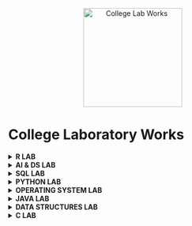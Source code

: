 <div align="center">
<img src="https://img.icons8.com/nolan/200/1A6DFF/C822FF/graduation-cap.png"  title = "College Lab Works" height='200'>
</div>

# College Laboratory Works


 <details> 
  <summary><b> R LAB </b></summary>

* [Experiment 1 → Input from terminal](https://github.com/004Ajay/College-Lab-Works/blob/main/R/Lab%20Experiments/CmdInp.R)

* [Experiment 2 → Min & Max value from a vector](https://github.com/004Ajay/College-Lab-Works/blob/main/R/Lab%20Experiments/VecMinMax.R)

* [Experiment 3 → Factorial & Palindrome of a number](https://github.com/004Ajay/College-Lab-Works/blob/main/R/Lab%20Experiments/fact.R)

* [Experiment 4 → Multiples of Five](https://github.com/004Ajay/College-Lab-Works/blob/main/R/Lab%20Experiments/MultiplesOfFive.R)

* [Experiment 5 → Pascals Triangle](https://github.com/004Ajay/College-Lab-Works/blob/main/R/Lab%20Experiments/PasTri.R)

* [Experiment 6 → Nth Largest Element](https://github.com/004Ajay/College-Lab-Works/blob/main/R/Lab%20Experiments/nth_largest.R)

* [Experiment 7 → Nth Element](https://github.com/004Ajay/College-Lab-Works/blob/main/R/Lab%20Experiments/nth_ele.R)

* [Experiment 8 → Element Insertion](https://github.com/004Ajay/College-Lab-Works/blob/main/R/Lab%20Experiments/ele_ins.R)

* [Experiment 9 → Transforms](https://github.com/004Ajay/College-Lab-Works/blob/main/R/Lab%20Experiments/transforms.R)

* [Experiment 10 → Apply & Lapply](https://github.com/004Ajay/College-Lab-Works/blob/main/R/Lab%20Experiments/apply_lapply.R)

* [Experiment 11 → Merge Dataframes](https://github.com/004Ajay/College-Lab-Works/blob/main/R/Lab%20Experiments/merge_df.R)

* [Experiment 12 → Linear Regression](https://github.com/004Ajay/College-Lab-Works/blob/main/R/Lab%20Experiments/LinReg_height_weight.R)
	
	* [Linear Regression Dataset](https://github.com/004Ajay/College-Lab-Works/blob/main/R/Lab%20Experiments/height_weight.csv)

* [Experiment 13 → Logistic Regression](https://github.com/004Ajay/College-Lab-Works/blob/main/R/Lab%20Experiments/log_reg.R)

* [Experiment 14 → Decision Tree](https://github.com/004Ajay/College-Lab-Works/blob/main/R/Lab%20Experiments/dtree.R)

* [Experiment 15 → Support Vector Machine](https://github.com/004Ajay/College-Lab-Works/blob/main/R/Lab%20Experiments/svm.R)

* [Experiment 16 → Variance Covariance Correlation](https://github.com/004Ajay/College-Lab-Works/blob/main/R/Lab%20Experiments/iris_cov_cor.R)

* [Experiment 17 → KMeans Clustering](https://github.com/004Ajay/College-Lab-Works/blob/main/R/Lab%20Experiments/kmeans_cluster.R)

* [Experiment 18 → Hierarchical Clustering](https://github.com/004Ajay/College-Lab-Works/blob/main/R/Lab%20Experiments/hierarchical.R)

* [Experiment 19 → DBSCAN Clustering](https://github.com/004Ajay/College-Lab-Works/blob/main/R/Lab%20Experiments/dbscan.R)

* [Experiment 20 → Statistical Tests](https://github.com/004Ajay/College-Lab-Works/blob/main/R/Lab%20Experiments/stats.R)

* [Experiment 21 → Hadoop Installation](https://github.com/004Ajay/College-Lab-Works/blob/main/R/Lab%20Experiments/Hadoop_Insatallation.txt)

* [Experiment 22 → Hadoop Shell Commands](https://github.com/004Ajay/College-Lab-Works/blob/main/R/Lab%20Experiments/Hadoop_Shell_Commands.txt)

* [Experiment 23 → MapReduce : Word Count Using Python](https://github.com/004Ajay/College-Lab-Works/blob/main/R/Lab%20Experiments/Word_Count.py)

</details>

<!-- --------------------------------------------------------- -->

 <details> 
  <summary><b> AI & DS LAB </b></summary>

* [Experiment 1 → Statistical Measures](https://github.com/004Ajay/College-Lab-Works/tree/main/AI%20Lab%20Experiments/Statistical_Measure_Data_Visualization.ipynb)

* [Experiment 2 → Matrix Operations & Data Visualization](https://github.com/004Ajay/College-Lab-Works/tree/main/AI%20Lab%20Experiments/Matrix_Operations_Data_Visualization.ipynb)

* [Experiment 3 → CSV Reordering](https://github.com/004Ajay/College-Lab-Works/tree/main/AI%20Lab%20Experiments/CSV_Reordering.ipynb)

* [Experiment 4 → Linear Regression](https://github.com/004Ajay/College-Lab-Works/tree/main/AI%20Lab%20Experiments/Linear_Regression.ipynb)

* [Experiment 5 → Logistic Regression](https://github.com/004Ajay/College-Lab-Works/tree/main/AI%20Lab%20Experiments/Logistic_Regression.ipynb)

* [Experiment 6 → K-Nearest Neighbour (KNN)](https://github.com/004Ajay/College-Lab-Works/tree/main/AI%20Lab%20Experiments/KNN.ipynb)

* [Experiment 7 → Naive Bayes](https://github.com/004Ajay/College-Lab-Works/tree/main/AI%20Lab%20Experiments/Naive_Bayes.ipynb)

* [Experiment 8 → Decision Tree](https://github.com/004Ajay/College-Lab-Works/tree/main/AI%20Lab%20Experiments/Decision_Tree.ipynb)

* [Experiment 9 → Correlation & Covariance](https://github.com/004Ajay/College-Lab-Works/tree/main/AI%20Lab%20Experiments/CorrCov.ipynb)

* [Experiment 10 → Support Vector Machine (SVM)](https://github.com/004Ajay/College-Lab-Works/tree/main/AI%20Lab%20Experiments/SVM.ipynb)

* [Experiment 11 → Principal Component Analysis (PCA)](https://github.com/004Ajay/College-Lab-Works/tree/main/AI%20Lab%20Experiments/PCA.ipynb)

* [Experiment 12 → Hill Climbing Algorithm](https://github.com/004Ajay/College-Lab-Works/tree/main/AI%20Lab%20Experiments/Hill_Climbing_Algorithm.ipynb)

</details>

<!-- --------------------------------------------------------- -->

 <details> 
  <summary><b> SQL LAB </b></summary>

* [Exp 1 → Database Schema & ER Diagram](https://github.com/004Ajay/College-Lab-Works/tree/main/SQL/EXP1_DB_Schema_ER_Diag.md)

* [Exp 2 → Familiarization of DDL Commands](https://github.com/004Ajay/College-Lab-Works/tree/main/SQL/EXP2_DDL_Commands.sql)

* [Exp 3 → Familiarization of DML Commands](https://github.com/004Ajay/College-Lab-Works/tree/main/SQL/EXP3_DML_Commands.sql)

* [Exp 4 → DML & DDL Commands](https://github.com/004Ajay/College-Lab-Works/tree/main/SQL/EXP4_DMLDDLCmds.sql)

* [Exp 5 → PL/SQL(Rough & Fair)](https://github.com/004Ajay/College-Lab-Works/tree/main/SQL/EXP5_PL_SQL.sql)

* [Exp 6 → Function, Procedure, Trigger (PL/SQL)](https://github.com/004Ajay/College-Lab-Works/tree/main/SQL/EXP7_Procedure_Trigger.sql)

* [Exp 7 → Cursor (PL/SQL)](https://github.com/004Ajay/College-Lab-Works/tree/main/SQL/EXP6_Cursor.sql)

* [Exp 8 → Views](https://github.com/004Ajay/College-Lab-Works/tree/main/SQL/views.sql)

* [Exp 9 → Exceptions (PL/SQL)](https://github.com/004Ajay/College-Lab-Works/tree/main/SQL/exceptions.sql)

* [Exp 10 → RDBMS Built-in Functions](https://github.com/004Ajay/College-Lab-Works/tree/main/SQL/rdbmsbuiltinfuncs.md)

</details>

<!-- --------------------------------------------------------- -->

 <details> 
  <summary><b> PYTHON LAB </b></summary>

### Basics

* [Anagrams](https://github.com/004Ajay/College-Lab-Works/tree/main/Python/Programs/anagrams.py)

* [Even Odd Tuple Separation](https://github.com/004Ajay/College-Lab-Works/tree/main/Python/Programs/EvenOddTuplePrint.py)

* [Factorial of a number](https://github.com/004Ajay/College-Lab-Works/tree/main/Python/Programs/factorial.py) 

* [HelloWorld](https://github.com/004Ajay/College-Lab-Works/tree/main/Python/Programs/HelloWorld.py) 

* [Largest Of Three Numbers](https://github.com/004Ajay/College-Lab-Works/tree/main/Python/Programs/LargestOfThreeNumbers.py) 

* [Multiplication Table](https://github.com/004Ajay/College-Lab-Works/tree/main/Python/Programs/MultiplicationTable.py) 

* [Number Occurence Removal]()

* [Palindrome Word](https://github.com/004Ajay/College-Lab-Works/tree/main/Python/Programs/PalindromeWord.py) 

* [SA & VOL of Cylinder](https://github.com/004Ajay/College-Lab-Works/tree/main/Python/Programs/CylinderSA&VOL.py)

* [Simple Calculator](https://github.com/004Ajay/College-Lab-Works/tree/main/Python/Programs/simpleCalculator.py)


### Intermediate

* [Book Stock keeping using Dictionary](https://github.com/004Ajay/College-Lab-Works/tree/main/Python/Programs/DictBookStock.py) 

* [Email Id Validity Checker](https://github.com/004Ajay/College-Lab-Works/tree/main/Python/Programs/ValidityEmailId.py) 

* [Linear Search](https://github.com/004Ajay/College-Lab-Works/tree/main/Python/Programs/LinearSearch.py)

* [Matrix Addition with Numpy](https://github.com/004Ajay/College-Lab-Works/tree/main/Python/Programs/MatrixAdditionWithNumpy.py) 

* [Matrix Addition without Numpy](https://github.com/004Ajay/College-Lab-Works/tree/main/Python/Programs/MatrixAdditionWithoutNumpy.py) 

* [Poisson Distribution Formula](https://github.com/004Ajay/College-Lab-Works/tree/main/Python/Programs/PoissonDistribution.py) 

* [Prime Numbers from Numbers stroed in a File](https://github.com/004Ajay/College-Lab-Works/tree/main/Python/Programs/PrimeNumFromFile.py)

* [Text Wrap](https://github.com/004Ajay/College-Lab-Works/tree/main/Python/Programs/TextWrap.py)

* [Tic Tac Toe Game](https://github.com/004Ajay/College-Lab-Works/tree/main/Python/Programs/TicTacToe.py)

* [Word Replacing](https://github.com/004Ajay/College-Lab-Works/tree/main/Python/Programs/WordReplacing.py) 

* [Words in a File](https://github.com/004Ajay/College-Lab-Works/tree/main/Python/Programs/WordsInFile.py) 



### Graph Questions

* [Bar Graph](https://github.com/004Ajay/College-Lab-Works/tree/main/Python/Programs/ProgrammingGraph.py) 

* [CSV File to Graph](https://github.com/004Ajay/College-Lab-Works/tree/main/Python/Programs/csvFileToGraph.py) 

* [Normal & Stem Graphs](https://github.com/004Ajay/College-Lab-Works/tree/main/Python/Programs/NormalStemGraphs.py) 

* [Plot y =  f(x)](https://github.com/004Ajay/College-Lab-Works/tree/main/Python/Programs/PlotyFx.py) 

* [Rectifier Graph](https://github.com/004Ajay/College-Lab-Works/tree/main/Python/Programs/RectifierGraph.py) 

* [Square Wave](https://github.com/004Ajay/College-Lab-Works/tree/main/Python/Programs/squareWave.py) 



### Statistics

* [Chi Square Test](https://github.com/004Ajay/College-Lab-Works/tree/main/Python/Programs/ChiSquare.py) 

* [Correlation Coefficient](https://github.com/004Ajay/College-Lab-Works/tree/main/Python/Programs/CorrelationCoefficient.py) 



### Probability

* [Single Coin Toss](https://github.com/004Ajay/College-Lab-Works/tree/main/Python/Programs/coinToss.py)

</details>

<!-- --------------------------------------------------------- -->

 <details> 
  <summary><b> OPERATING SYSTEM LAB </b></summary>

## Operating System Programs

* [Banker's Algorithm](https://github.com/004Ajay/College-Lab-Works/tree/main/OperatingSystem/bankersAlgorithm.c)

* [Inter Process Communication using Shared Memory (IPC)](https://github.com/004Ajay/College-Lab-Works/tree/main/OperatingSystem/ipc.c)

* [Semaphores (Producer - Consumer Problem)](https://github.com/004Ajay/College-Lab-Works/tree/main/OperatingSystem/semaphores.c)


#### CPU Scheduling Programs

* [First Come First Served CPU Scheduling (FCFS)](https://github.com/004Ajay/College-Lab-Works/tree/main/OperatingSystem/FCFS_Sch.c)

* [Priority Scheduling](https://github.com/004Ajay/College-Lab-Works/tree/main/OperatingSystem/Priority_Sch.c)

* [Round Robin Scheduling](https://github.com/004Ajay/College-Lab-Works/tree/main/OperatingSystem/RoundRobin_Sch.c)

* [Short Job First Scheduling (SJF)](https://github.com/004Ajay/College-Lab-Works/tree/main/OperatingSystem/SJF_Sch.c)


#### Disk Scheduling Programs

* [Circular SCAN (C-SCAN)](https://github.com/004Ajay/College-Lab-Works/tree/main/OperatingSystem/cscan.c)

* [First Come First Served Disk Scheduling (FCFS)](https://github.com/004Ajay/College-Lab-Works/tree/main/OperatingSystem/fcfs.c)

* [SCAN (Elevator Algorithm)](https://github.com/004Ajay/College-Lab-Works/tree/main/OperatingSystem/scan.c)

* [Shortest Seek Time First (SSTF)](https://github.com/004Ajay/College-Lab-Works/tree/main/OperatingSystem/sstf.c)


#### Memory Allocation Programs

* [Best Fit](https://github.com/004Ajay/College-Lab-Works/tree/main/OperatingSystem/best.c)

* [First Fit](https://github.com/004Ajay/College-Lab-Works/tree/main/OperatingSystem/first.c)

* [Worst Fit](https://github.com/004Ajay/College-Lab-Works/tree/main/OperatingSystem/worst.c)


#### Page Replacement Programs

* [First In First Out (FIFO)](https://github.com/004Ajay/College-Lab-Works/tree/main/OperatingSystem/fifo.c)

* [Least Recently Used (LRU)](https://github.com/004Ajay/College-Lab-Works/tree/main/OperatingSystem/lru.c)


#### System Call Programs

* [System Call 1: fork() exec() getpid() exit()](https://github.com/004Ajay/College-Lab-Works/tree/main/OperatingSystem/SysCallForkExec.c) 

* [System Call 2: stat()](https://github.com/004Ajay/College-Lab-Works/tree/main/OperatingSystem/SysCallStat.c)

* [System Call 3: opendir() closedir()](https://github.com/004Ajay/College-Lab-Works/tree/main/OperatingSystem/SysCallDir.c)


#### Shell Programs 

* [First 10 Natural Numbers](https://github.com/004Ajay/College-Lab-Works/tree/main/OperatingSystem/10NatNums.sh) 

* [Basic Details](https://github.com/004Ajay/College-Lab-Works/tree/main/OperatingSystem/BasicDetails.sh) 

* [Biggest Of Two Numbers](https://github.com/004Ajay/College-Lab-Works/tree/main/OperatingSystem/BiggestOfTwoNums.sh)

* [Calculator](https://github.com/004Ajay/College-Lab-Works/tree/main/OperatingSystem/calculator.sh) 

* [Factorial](https://github.com/004Ajay/College-Lab-Works/tree/main/OperatingSystem/Factorial.sh) 

* [Fibonacci](https://github.com/004Ajay/College-Lab-Works/tree/main/OperatingSystem/Fibonacci.sh) 

* [Sum Of Two Numbers](https://github.com/004Ajay/College-Lab-Works/tree/main/OperatingSystem/SumOfTwoNums.sh) 

</details>

<!-- --------------------------------------------------------- -->

 <details> 
  <summary><b> JAVA LAB </b></summary>


## BASICS
* [Character Frequency](https://github.com/004Ajay/College-Lab-Works/tree/main/Java/CharacterFreq.java)

* [Hello World](https://github.com/004Ajay/College-Lab-Works/tree/main/Java/HelloWorld.java) 

* [Largest of Three Numbers](https://github.com/004Ajay/College-Lab-Works/tree/main/Java/LargestOfThreeNums.java) 

* [Matrix Multiply](https://github.com/004Ajay/College-Lab-Works/tree/main/Java/MatMultiply.java) 

* [Matrix Transpose](https://github.com/004Ajay/College-Lab-Works/tree/main/Java/MatrixTranspose.java) 

* [Method Overloading](https://github.com/004Ajay/College-Lab-Works/tree/main/Java/MethodOverloading.java)

* [Number Palindrome](https://github.com/004Ajay/College-Lab-Works/tree/main/Java/NumPalindrome.java) 

* [Odd or Even Number](https://github.com/004Ajay/College-Lab-Works/tree/main/Java/OddEven.java) 

* [Quick Sort on Numbers](https://github.com/004Ajay/College-Lab-Works/tree/main/Java/QuickSortNumbers.java)

* [Quick Sort on Strings](https://github.com/004Ajay/College-Lab-Works/tree/main/Java/QuickSortStrings.java)

* [Second smallest element in an Array](https://github.com/004Ajay/College-Lab-Works/tree/main/Java/Array2ndSmallest.java) 

* [String Frequency](https://github.com/004Ajay/College-Lab-Works/tree/main/Java/StringFreq.java)

* [String Palindrome](https://github.com/004Ajay/College-Lab-Works/tree/main/Java/StringPalindrome.java)

* [String Reversing](https://github.com/004Ajay/College-Lab-Works/tree/main/Java/StringRev.java)

* [Sum of two numbers](https://github.com/004Ajay/College-Lab-Works/tree/main/Java/Sum.java)

* [Swapping with third variable](https://github.com/004Ajay/College-Lab-Works/tree/main/Java/swappingWithThirdVar.java)

* [Swapping without third variable](https://github.com/004Ajay/College-Lab-Works/tree/main/Java/swappingWithoutThirdVar.java)

* [Vowels or Consonants](https://github.com/004Ajay/College-Lab-Works/tree/main/Java/VowelsOrConsonants.java)

## FILE HANDLING

* [Line of Text](https://github.com/004Ajay/College-Lab-Works/tree/main/Java/FileProgram2.java) 

* [Read/Write integers(buffered reader/writer)](https://github.com/004Ajay/College-Lab-Works/tree/main/Java/FileProgram4.java) 

* [Read/Write n numbers](https://github.com/004Ajay/College-Lab-Works/tree/main/Java/FileProgram1.java) 

* [Read/Write text content(buffered reader/writer)](https://github.com/004Ajay/College-Lab-Works/tree/main/Java/FileProgram3.java) 


## MULTI-THREADING

* [Five consecutive integers](https://github.com/004Ajay/College-Lab-Works/tree/main/Java/MultiThread2.java) 

* [Multiplication Table](https://github.com/004Ajay/College-Lab-Works/tree/main/Java/MultiThread1.java) 

* [Suspend & Resume method](https://github.com/004Ajay/College-Lab-Works/tree/main/Java/MultiThread3.java) 


## INHERITANCE

* [Employees](https://github.com/004Ajay/College-Lab-Works/tree/main/Java/Employees.java) 

* [Engineer & Employee](https://github.com/004Ajay/College-Lab-Works/tree/main/Java/EngineerEmployee.java) 


## EXCEPTION HANDLING

* [Try Catch FINALLY](https://github.com/004Ajay/College-Lab-Works/tree/main/Java/TryCatchFINALLY.java) 

* [Try Catch THROW](https://github.com/004Ajay/College-Lab-Works/tree/main/Java/TryCatchTHROW.java) 


## EVENT HANDLING

* [Keyboard Events](https://github.com/004Ajay/College-Lab-Works/tree/main/Java/KeyboardEvents.java) 

* [Mouse Events](https://github.com/004Ajay/College-Lab-Works/tree/main/Java/MouseEvents.java) 


## JAVA SWING

* [Calculator](https://github.com/004Ajay/College-Lab-Works/tree/main/Java/calculator.java) 

* [Traffic Light](https://github.com/004Ajay/College-Lab-Works/tree/main/Java/TrafficLight.java) 


## INTERFACE

* [Interface Inheritance](https://github.com/004Ajay/College-Lab-Works/tree/main/Java/InterfaceInheritance.java) 


## ABSTRACTION

* [Abstract Shape's Sides](https://github.com/004Ajay/College-Lab-Works/tree/main/Java/AbstractShapeSides.java) 


## LIST

* [Doubly LinkedList](https://github.com/004Ajay/College-Lab-Works/tree/main/Java/DoublyLinkedList.java) 


</details>

<!-- --------------------------------------------------------- -->

 <details> 
  <summary><b> DATA STRUCTURES LAB </b></summary>

## ARRAYS

* [Binary Search Using Function](https://github.com/004Ajay/College-Lab-Works/tree/main/Data-Structures/BinarySearchUsingFunction.c) 

* [Binary Search With Complexities](https://github.com/004Ajay/College-Lab-Works/tree/main/Data-Structures/BinarySearchWithComplexities.c) 

* [Bubble Sort](https://github.com/004Ajay/College-Lab-Works/tree/main/Data-Structures/BubbleSort.c) 

* [Heap Sort](https://github.com/004Ajay/College-Lab-Works/tree/main/Data-Structures/HeapSort.c) 

* [Infix to Postfix](https://github.com/004Ajay/College-Lab-Works/tree/main/Data-Structures/InfixToPostfix.c) 

* [Insertion Sort](https://github.com/004Ajay/College-Lab-Works/tree/main/Data-Structures/InsertionSort.c) 

* [Linear Search Using Function](https://github.com/004Ajay/College-Lab-Works/tree/main/Data-Structures/LinearSearchUsingFunction.c) 

* [Linear Search With Complexities](https://github.com/004Ajay/College-Lab-Works/tree/main/Data-Structures/LinearSearchWithComplexities.c) 

* [Merge Sort](https://github.com/004Ajay/College-Lab-Works/tree/main/Data-Structures/MergeSort.c) 

* [Poly Representation Using Structure & Array](https://github.com/004Ajay/College-Lab-Works/tree/main/Data-Structures/PolyRepUsingStructArray.c) 

* [Quick Sort](https://github.com/004Ajay/College-Lab-Works/tree/main/Data-Structures/QuickSort.c) 

* [Selection Sort](https://github.com/004Ajay/College-Lab-Works/tree/main/Data-Structures/SelectionSort.c) 


## STACKS

* [Evaluation of Postfix Expression](https://github.com/004Ajay/College-Lab-Works/tree/main/Data-Structures/EvaluationOfPostfixExpression.c) 

* [Reversing number using Stack](https://github.com/004Ajay/College-Lab-Works/tree/main/Data-Structures/RevNumUsingStack.c) 

* [Reversing string using Stack](https://github.com/004Ajay/College-Lab-Works/tree/main/Data-Structures/RevStringUsingStack.c) 

[Stack](https://github.com/004Ajay/College-Lab-Works/tree/main/Data-Structures/Stack.c) 


## QUEUE

* [Circular Queue](https://github.com/004Ajay/College-Lab-Works/tree/main/Data-Structures/CircularQueue.c) 

* [Queue](https://github.com/004Ajay/College-Lab-Works/tree/main/Data-Structures/Queue.c) 


## LINKEDLIST

* [LinkedList](https://github.com/004Ajay/College-Lab-Works/tree/main/Data-Structures/LinkedList.c) 

* [Polynomial Addition using LinkedList](https://github.com/004Ajay/College-Lab-Works/tree/main/Data-Structures/PolyAddUsingLinkedList.c) 

</details>

<!-- --------------------------------------------------------- -->

 <details> 
  <summary><b> C LAB </b></summary>

## BASICS

* [Adding Two Numbers](https://github.com/004Ajay/College-Lab-Works/tree/main/C/AddTwoNumbers.c) 

* [Armstrong Number](https://github.com/004Ajay/College-Lab-Works/tree/main/C/ArmstrongNum.c) 

* [ASCII Value of a Charcter](https://github.com/004Ajay/College-Lab-Works/tree/main/C/ASCIIValueOfCharcter.c) 

* [Greater Number](https://github.com/004Ajay/College-Lab-Works/tree/main/C/GreaterNum.c) 

* [Number is Even or Odd](https://github.com/004Ajay/College-Lab-Works/tree/main/C/EvenOdd.c) 

* [Factorial of a number](https://github.com/004Ajay/College-Lab-Works/tree/main/C/Factorial.c) 

* [Fibonacci Series](https://github.com/004Ajay/College-Lab-Works/tree/main/C/FibonacciSeries.c)

* [Hello World](https://github.com/004Ajay/College-Lab-Works/tree/main/C/HelloWorld.c) 

* [Largest of 3 numbers](https://github.com/004Ajay/College-Lab-Works/tree/main/C/LargestOf3Nos.c) 

* [Leap Year](https://github.com/004Ajay/College-Lab-Works/tree/main/C/LeapYear.c) 

* [Number of digits in a number](https://github.com/004Ajay/College-Lab-Works/tree/main/C/NumOfDigits.c) 

* [Number Palindrome](https://github.com/004Ajay/College-Lab-Works/tree/main/C/NumPalindrome.c) 

* [Number Reversing](https://github.com/004Ajay/College-Lab-Works/tree/main/C/NumRev.c) 

* [Number to words](https://github.com/004Ajay/College-Lab-Works/tree/main/C/NumToWords.c) 

* [Prime number or not](https://github.com/004Ajay/College-Lab-Works/tree/main/C/PrimeCheck.c) 

* [Quadratic equation calculator](https://github.com/004Ajay/College-Lab-Works/tree/main/C/QuadEq.c) 

* [Star Pattern](https://github.com/004Ajay/College-Lab-Works/tree/main/C/StarPattern.c) 

* [Sum of digits of a number](https://github.com/004Ajay/College-Lab-Works/tree/main/C/SumOfDigits.c)

* [Swapping with third variable](https://github.com/004Ajay/College-Lab-Works/tree/main/C/SwapWith3rdVar.c) 

* [Swapping without third variable](https://github.com/004Ajay/College-Lab-Works/tree/main/C/SwapWithout3rdVar.c) 

* [Week to Day](https://github.com/004Ajay/College-Lab-Works/tree/main/C/WeekDays.c) 


## ARRAYS

* [Array Copying](https://github.com/004Ajay/College-Lab-Works/tree/main/C/ArrayCopy.c) 

* [Array Minimum and Maximum](https://github.com/004Ajay/College-Lab-Works/tree/main/C/ArrayMinMax.c)

* [Array Odd or Even](https://github.com/004Ajay/College-Lab-Works/tree/main/C/ArrayOddEven.c)

* [Array Sum](https://github.com/004Ajay/College-Lab-Works/tree/main/C/ArraySum.c) 


## MATRIX

* [Diagonal Matrix Or Not](https://github.com/004Ajay/College-Lab-Works/tree/main/C/DiagonalMatrixOrNot.c)

* [Matrix Addition](https://github.com/004Ajay/College-Lab-Works/tree/main/C/MatAdd.c)

* [Matrix Calaculator](https://github.com/004Ajay/College-Lab-Works/tree/main/C/MatCalaculator.c)

* [Matrix Multiply](https://github.com/004Ajay/College-Lab-Works/tree/main/C/MatMultiply.c) 

* [Matrix Subtraction](https://github.com/004Ajay/College-Lab-Works/tree/main/C/MatSub.c)

* [Matrix Transpose](https://github.com/004Ajay/College-Lab-Works/tree/main/C/MatTranspose.c) 

* [Sparse Matrix](https://github.com/004Ajay/College-Lab-Works/tree/main/C/SparseMatrix.c)


## SEARCHING

* [Linear Search](https://github.com/004Ajay/College-Lab-Works/tree/main/C/LinearSearch.c)

* [Binary Search](https://github.com/004Ajay/College-Lab-Works/tree/main/C/BinarySearch.c)


## FUNCTION

* [Word reversing using function](https://github.com/004Ajay/College-Lab-Works/tree/main/C/WordRevUsingFunc.c) 

</details>

<!-- --------------------------------------------------------- -->






<!-- https://github.com/004Ajay/College-Lab-Works/tree/main/ai%20and%20ds/lab%20exp -->
